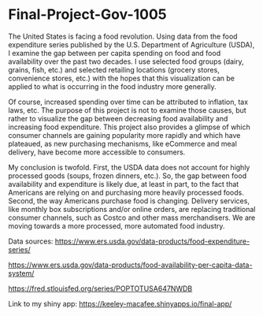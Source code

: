 # Final-Project-Gov-1005

The United States is facing a food revolution. Using data from the food expenditure series published by the U.S. Department of Agriculture (USDA), I examine the gap between per capita spending on food and food availability over the past two decades. I use selected food groups (dairy, grains, fish, etc.) and selected retailing locations (grocery stores, convenience stores, etc.) with the hopes that this visualization can be applied to what is occurring in the food industry more generally.

Of course, increased spending over time can be attributed to inflation, tax laws, etc. The purpose of this project is not to examine those causes, but rather to visualize the gap between decreasing food availability and increasing food expenditure. This project also provides a glimpse of which consumer channels are gaining popularity more rapidly and which have plateaued, as new purchasing mechanisms, like eCommerce and meal delivery, have become more accessible to consumers. 

My conclusion is twofold. First, the USDA data does not account for highly processed goods (soups, frozen dinners, etc.). So, the gap between food availability and expenditure is likely due, at least in part, to the fact that Americans are relying on and purchasing more heavily processed foods. Second, the way Americans purchase food is changing. Delivery services, like monthly box subscriptions and/or online orders, are replacing traditional consumer channels, such as Costco and other mass merchandisers. We are moving towards a more processed, more automated food industry. 

Data sources:
https://www.ers.usda.gov/data-products/food-expenditure-series/ 

https://www.ers.usda.gov/data-products/food-availability-per-capita-data-system/ 

https://fred.stlouisfed.org/series/POPTOTUSA647NWDB

Link to my shiny app:
https://keeley-macafee.shinyapps.io/final-app/

